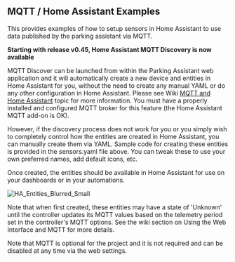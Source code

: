 ## MQTT / Home Assistant Examples
This provides examples of how to setup sensors in Home Assistant to use data published by the parking assistant via MQTT.

**Starting with release v0.45, Home Assistant MQTT Discovery is now available**

MQTT Discover can be launched from within the Parking Assistant web application and it will automatically create a new device and entities in Home Assistant for you, without the need to create any manual YAML or do any other configuration in Home Assistant.  Please see Wiki [MQTT and Home Assistant](https://github.com/Resinchem/ESP-Parking-Assistant/wiki/08-MQTT-and-Home-Assistant) topic for more information.  You must have a properly installed and configured MQTT broker for this feature (the Home Assistant MQTT add-on is OK).

However, if the discovery process does not work for you or you simply wish to completely control how the entities are created in Home Assistant, you can manually create them via YAML. Sample code for creating these entities is provided in the sensors.yaml file above.  You can tweak these to use your own preferred names, add default icons, etc.

Once created, the entities should be available in Home Assistant for use on your dashboards or in your automations.

![HA_Entities_Blurred_Small](https://github.com/Resinchem/ESP-Parking-Assistant/assets/55962781/b8085110-e003-4587-a734-4a63344e53ab)

Note that when first created, these entities may have a state of 'Unknown' until the controller updates its MQTT values based on the telemetry period set in the controller's MQTT options.  See the wiki section on Using the Web Interface and MQTT for more details.

Note that MQTT is optional for the project and it is not required and can be disabled at any time via the web settings.
